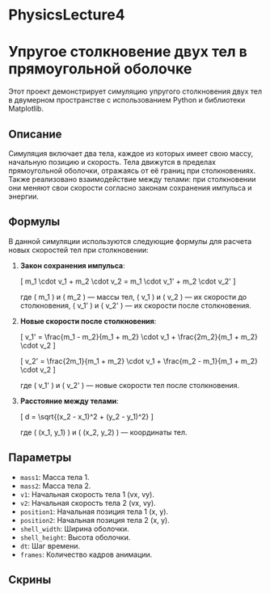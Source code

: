# PhysicsLecture4

# Упругое столкновение двух тел в прямоугольной оболочке

Этот проект демонстрирует симуляцию упругого столкновения двух тел в двумерном пространстве с использованием Python и библиотеки Matplotlib.

## Описание

Симуляция включает два тела, каждое из которых имеет свою массу, начальную позицию и скорость. Тела движутся в пределах прямоугольной оболочки, отражаясь от её границ при столкновениях. Также реализовано взаимодействие между телами: при столкновении они меняют свои скорости согласно законам сохранения импульса и энергии.

## Формулы

В данной симуляции используются следующие формулы для расчета новых скоростей тел при столкновении:

1. **Закон сохранения импульса**:

   \[
   m_1 \cdot v_1 + m_2 \cdot v_2 = m_1 \cdot v_1' + m_2 \cdot v_2'
   \]

   где \( m_1 \) и \( m_2 \) — массы тел, \( v_1 \) и \( v_2 \) — их скорости до столкновения, \( v_1' \) и \( v_2' \) — их скорости после столкновения.

2. **Новые скорости после столкновения**:

   \[
   v_1' = \frac{m_1 - m_2}{m_1 + m_2} \cdot v_1 + \frac{2m_2}{m_1 + m_2} \cdot v_2
   \]

   \[
   v_2' = \frac{2m_1}{m_1 + m_2} \cdot v_1 + \frac{m_2 - m_1}{m_1 + m_2} \cdot v_2
   \]

   где \( v_1' \) и \( v_2' \) — новые скорости тел после столкновения.

3. **Расстояние между телами**:

   \[
   d = \sqrt{(x_2 - x_1)^2 + (y_2 - y_1)^2}
   \]

   где \( (x_1, y_1) \) и \( (x_2, y_2) \) — координаты тел.

## Параметры

- `mass1`: Масса тела 1.
- `mass2`: Масса тела 2.
- `v1`: Начальная скорость тела 1 (vx, vy).
- `v2`: Начальная скорость тела 2 (vx, vy).
- `position1`: Начальная позиция тела 1 (x, y).
- `position2`: Начальная позиция тела 2 (x, y).
- `shell_width`: Ширина оболочки.
- `shell_height`: Высота оболочки.
- `dt`: Шаг времени.
- `frames`: Количество кадров анимации.

## Скрины
